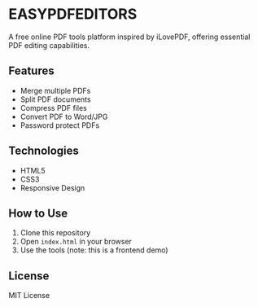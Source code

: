 # EASYPDFEDITORS

A free online PDF tools platform inspired by iLovePDF, offering essential PDF editing capabilities.

## Features

- Merge multiple PDFs
- Split PDF documents
- Compress PDF files
- Convert PDF to Word/JPG
- Password protect PDFs

## Technologies

- HTML5
- CSS3
- Responsive Design

## How to Use

1. Clone this repository
2. Open `index.html` in your browser
3. Use the tools (note: this is a frontend demo)

## License

MIT License
